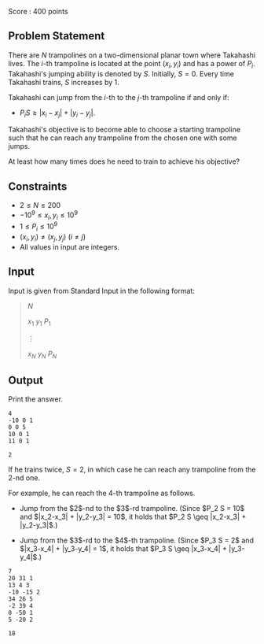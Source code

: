 Score : $400$ points

## Problem Statement

There are $N$ trampolines on a two-dimensional planar town where Takahashi lives.  The $i$-th trampoline is located at the point $(x_i, y_i)$ and has a power of $P_i$.  Takahashi's jumping ability is denoted by $S$.  Initially, $S=0$.  Every time Takahashi trains, $S$ increases by $1$.

Takahashi can jump from the $i$-th to the $j$-th trampoline if and only if:

- $P_iS\geq |x_i - x_j| +|y_i - y_j|$.

Takahashi's objective is to become able to choose a starting trampoline such that he can reach any trampoline from the chosen one with some jumps.

At least how many times does he need to train to achieve his objective?

## Constraints

- $2 \leq N \leq 200$
- $-10^9 \leq x_i,y_i \leq 10^9$
- $1 \leq P_i \leq 10^9$
- $(x_i, y_i) \neq (x_j,y_j)\ (i\neq j)$
- All values in input are integers.

## Input

Input is given from Standard Input in the following format:

> $N$
> 
> $x_1$ $y_1$ $P_1$
> 
> $\vdots$
> 
> $x_N$ $y_N$ $P_N$

## Output

Print the answer.

```input1
4
-10 0 1
0 0 5
10 0 1
11 0 1
```

```output1
2
```

If he trains twice, $S=2$,
in which case he can reach any trampoline from the $2$-nd one.

For example, he can reach the $4$-th trampoline as follows.

- <p>Jump from the $2$-nd to the $3$-rd trampoline.  (Since $P_2 S = 10$ and $|x_2-x_3| + |y_2-y_3| = 10$, it holds that $P_2 S \geq |x_2-x_3| + |y_2-y_3|$.)</p>
- <p>Jump from the $3$-rd to the $4$-th trampoline.  (Since $P_3 S = 2$ and $|x_3-x_4| + |y_3-y_4| = 1$, it holds that $P_3 S \geq |x_3-x_4| + |y_3-y_4|$.)</p>

```input2
7
20 31 1
13 4 3
-10 -15 2
34 26 5
-2 39 4
0 -50 1
5 -20 2
```

```output2
18
```